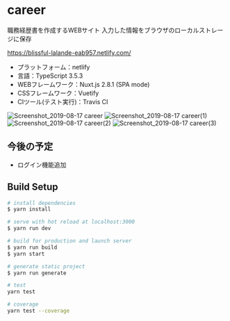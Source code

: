 # career

職務経歴書を作成するWEBサイト
入力した情報をブラウザのローカルストレージに保存

https://blissful-lalande-eab957.netlify.com/

- プラットフォーム：netlify
- 言語：TypeScript 3.5.3
- WEBフレームワーク：Nuxt.js 2.8.1 (SPA mode)
- CSSフレームワーク：Vuetify
- CIツール(テスト実行)：Travis CI

![Screenshot_2019-08-17 career](https://user-images.githubusercontent.com/33181485/63205670-d29a9a00-c0e2-11e9-96bb-5511affedeb8.png)
![Screenshot_2019-08-17 career(1)](https://user-images.githubusercontent.com/33181485/63205669-d2020380-c0e2-11e9-9248-dd6f4ab1c9c6.png)
![Screenshot_2019-08-17 career(2)](https://user-images.githubusercontent.com/33181485/63205668-d2020380-c0e2-11e9-9e50-a2fd7c1d29ba.png)
![Screenshot_2019-08-17 career(3)](https://user-images.githubusercontent.com/33181485/63205667-d2020380-c0e2-11e9-840f-157b54c64ca7.png)


## 今後の予定

- ログイン機能追加

## Build Setup

``` bash
# install dependencies
$ yarn install

# serve with hot reload at localhost:3000
$ yarn run dev

# build for production and launch server
$ yarn run build
$ yarn start

# generate static project
$ yarn run generate

# test
yarn test

# coverage
yarn test --coverage

```
